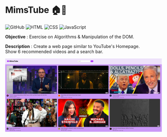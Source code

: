 # MimsTube 🏠📄

![GitHub](https://img.shields.io/badge/GitHub-121011?style=flat&logo=github&logoColor=white)
![HTML](https://img.shields.io/badge/HTML-E34F26?style=flat&logo=html5&logoColor=white)
![CSS](https://img.shields.io/badge/CSS-1572B6?style=flat&logo=css3&logoColor=white)
![JavaScript](https://img.shields.io/badge/JavaScript-F7DF1E?style=flat&logo=javascript&logoColor=000)

**Objective** : Exercise on Algorithms & Manipulation of the DOM.

**Description** : Create a web page similar to YouTube's Homepage.  
Show 6 recommended videos and a search bar.

<img src= "screenshot-mimstube.png" width="600"/>